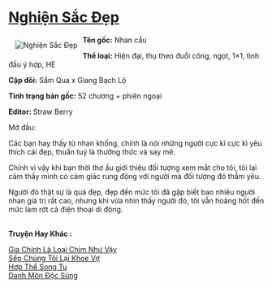 <a href="https://utruyen.com/nghien-sac-dep/19420/" title="Nghiện Sắc Đẹp"><h1>Nghiện Sắc Đẹp</h1></a><div style="display:table"><img align="right" style="float: left; padding: 10px;" src="https://utruyen.com/images/story/200x260/nghien-sac-dep.jpg" alt="Nghiện Sắc Đẹp"><b>Tên gốc:</b> Nhan cẩu<p></p><b>Thể loại:</b> Hiện đại, thụ theo đuổi công, ngọt, 1×1, tình đầu ý hợp, HE<p></p><b>Cặp đôi:</b> Sầm Qua x Giang Bạch Lộ<p></p><b>Tình trạng bản gốc:</b> 52 chương + phiên ngoại<p></p><b>Editor: </b>Straw Berry<p></p>Mở đầu:<p></p>Các bạn hay thấy từ nhan khống, chính là nói những người cực kì cực kì yêu thích cái đẹp, thuần tuý là thưởng thức và say mê.<p></p>Chính vì vậy khi bạn thời thơ ấu giới thiệu đối tượng xem mắt cho tôi, tôi lại cảm thấy mình có cảm giác rung động với người mà đối tượng đó thầm yêu.<p></p>Người đó thật sự là quá đẹp, đẹp đến mức tôi đã gặp biết bao nhiêu người nhan giá trị rất cao, nhưng khi vừa nhìn thấy người đó, tôi vẫn hoảng hốt đến mức làm rớt cả điện thoại di động.</div><p><br><b>Truyện Hay Khác :</b></p><a href="https://utruyen.com/gia-chinh-la-loai-chim-nhu-vay/19406/" alt="Gia Chính Là Loại Chim Như Vậy">Gia Chính Là Loại Chim Như Vậy</a><br/><a href="https://github.com/quanluxury/ngontinh_sac/tree/master/truyenhay/22121/" alt="Sếp Chúng Tôi Lại Khoe Vợ">Sếp Chúng Tôi Lại Khoe Vợ</a><br/><a href="https://github.com/quanluxury/truyenhot/tree/master/truyenhay/7246/" alt="Hơp Thể Song Tu">Hơp Thể Song Tu</a><br/><a href="https://github.com/quanluxury/truyenhot/tree/master/truyenhay/17063/" alt="Danh Môn Độc Sủng">Danh Môn Độc Sủng</a><br/>